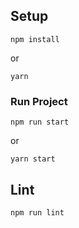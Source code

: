 ## Setup

```
npm install
```

or

```
yarn
```

### Run Project

```
npm run start
```

or

```
yarn start
```

## Lint

```
npm run lint
```
